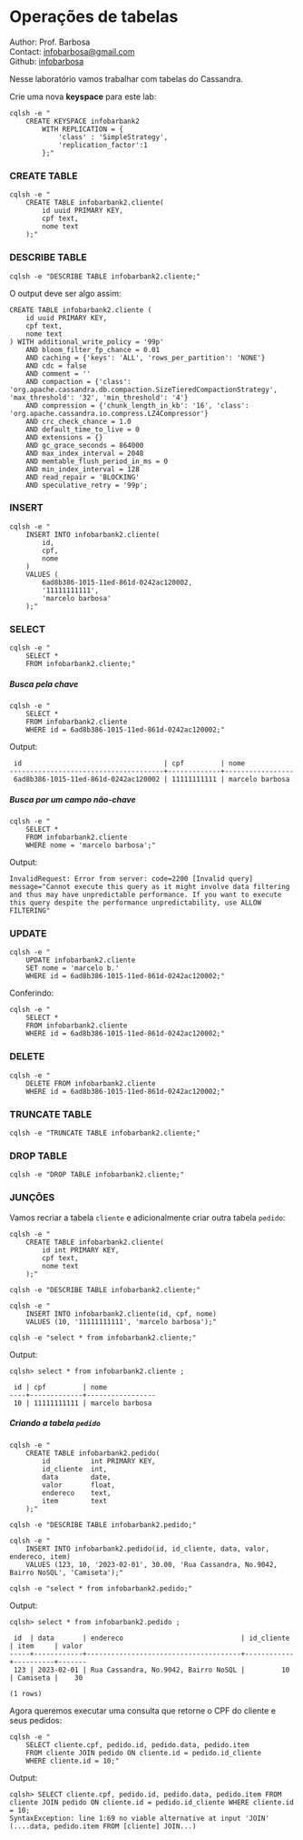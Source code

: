 # Operações de tabelas
Author: Prof. Barbosa<br>
Contact: infobarbosa@gmail.com<br>
Github: [infobarbosa](https://github.com/infobarbosa)

Nesse laboratório vamos trabalhar com tabelas do Cassandra.

Crie uma nova **keyspace** para este lab:
```
cqlsh -e "
    CREATE KEYSPACE infobarbank2
        WITH REPLICATION = {
            'class' : 'SimpleStrategy', 
            'replication_factor':1  
        };"
```

### CREATE TABLE
```
cqlsh -e "
    CREATE TABLE infobarbank2.cliente(
        id uuid PRIMARY KEY, 
        cpf text, 
        nome text
    );"
```

### DESCRIBE TABLE
```
cqlsh -e "DESCRIBE TABLE infobarbank2.cliente;"
```

O output deve ser algo assim:
```
CREATE TABLE infobarbank2.cliente (
    id uuid PRIMARY KEY,
    cpf text,
    nome text
) WITH additional_write_policy = '99p'
    AND bloom_filter_fp_chance = 0.01
    AND caching = {'keys': 'ALL', 'rows_per_partition': 'NONE'}
    AND cdc = false
    AND comment = ''
    AND compaction = {'class': 'org.apache.cassandra.db.compaction.SizeTieredCompactionStrategy', 'max_threshold': '32', 'min_threshold': '4'}
    AND compression = {'chunk_length_in_kb': '16', 'class': 'org.apache.cassandra.io.compress.LZ4Compressor'}
    AND crc_check_chance = 1.0
    AND default_time_to_live = 0
    AND extensions = {}
    AND gc_grace_seconds = 864000
    AND max_index_interval = 2048
    AND memtable_flush_period_in_ms = 0
    AND min_index_interval = 128
    AND read_repair = 'BLOCKING'
    AND speculative_retry = '99p';
```

### INSERT
```
cqlsh -e "
    INSERT INTO infobarbank2.cliente(
        id, 
        cpf, 
        nome
    ) 
    VALUES (
        6ad8b386-1015-11ed-861d-0242ac120002, 
        '11111111111', 
        'marcelo barbosa'
    );"
```

### SELECT
```
cqlsh -e "
    SELECT * 
    FROM infobarbank2.cliente;"
```

##### Busca pela chave
```
cqlsh -e "
    SELECT * 
    FROM infobarbank2.cliente 
    WHERE id = 6ad8b386-1015-11ed-861d-0242ac120002;"
```
Output:
```
 id                                   | cpf         | nome
--------------------------------------+-------------+-----------------
 6ad8b386-1015-11ed-861d-0242ac120002 | 11111111111 | marcelo barbosa
```

##### Busca por um campo não-chave
```
cqlsh -e "
    SELECT * 
    FROM infobarbank2.cliente 
    WHERE nome = 'marcelo barbosa';"
```

Output:
```
InvalidRequest: Error from server: code=2200 [Invalid query] message="Cannot execute this query as it might involve data filtering and thus may have unpredictable performance. If you want to execute this query despite the performance unpredictability, use ALLOW FILTERING"
```

### UPDATE
```
cqlsh -e "
    UPDATE infobarbank2.cliente 
    SET nome = 'marcelo b.' 
    WHERE id = 6ad8b386-1015-11ed-861d-0242ac120002;"
```

Conferindo:
```
cqlsh -e "
    SELECT * 
    FROM infobarbank2.cliente 
    WHERE id = 6ad8b386-1015-11ed-861d-0242ac120002;"
```

### DELETE
```
cqlsh -e "
    DELETE FROM infobarbank2.cliente 
    WHERE id = 6ad8b386-1015-11ed-861d-0242ac120002;"
```

### TRUNCATE TABLE
```
cqlsh -e "TRUNCATE TABLE infobarbank2.cliente;"
```

### DROP TABLE
```
cqlsh -e "DROP TABLE infobarbank2.cliente;"
```


### JUNÇÕES

Vamos recriar a tabela `cliente` e adicionalmente criar outra tabela `pedido`:
```
cqlsh -e "
    CREATE TABLE infobarbank2.cliente(
        id int PRIMARY KEY, 
        cpf text, 
        nome text
    );"
```

```
cqlsh -e "DESCRIBE TABLE infobarbank2.cliente;"
```

```
cqlsh -e "
    INSERT INTO infobarbank2.cliente(id, cpf, nome) 
    VALUES (10, '11111111111', 'marcelo barbosa');"
```

```
cqlsh -e "select * from infobarbank2.cliente;"
```

Output:
```
cqlsh> select * from infobarbank2.cliente ;

 id | cpf         | nome
----+-------------+-----------------
 10 | 11111111111 | marcelo barbosa
```

##### Criando a tabela `pedido`
```
cqlsh -e "
    CREATE TABLE infobarbank2.pedido(
        id          int PRIMARY KEY, 
        id_cliente  int, 
        data        date, 
        valor       float,
        endereco    text,
        item        text
    );"
```

```
cqlsh -e "DESCRIBE TABLE infobarbank2.pedido;"
```

```
cqlsh -e "
    INSERT INTO infobarbank2.pedido(id, id_cliente, data, valor, endereco, item) 
    VALUES (123, 10, '2023-02-01', 30.00, 'Rua Cassandra, No.9042, Bairro NoSQL', 'Camiseta');"
```

```
cqlsh -e "select * from infobarbank2.pedido;"
```

Output:
```
cqlsh> select * from infobarbank2.pedido ;

 id  | data       | endereco                             | id_cliente | item     | valor
-----+------------+--------------------------------------+------------+----------+-------
 123 | 2023-02-01 | Rua Cassandra, No.9042, Bairro NoSQL |         10 | Camiseta |    30

(1 rows)
```

Agora queremos executar uma consulta que retorne o CPF do cliente e seus pedidos:
```
cqlsh -e "
    SELECT cliente.cpf, pedido.id, pedido.data, pedido.item
    FROM cliente JOIN pedido ON cliente.id = pedido.id_cliente
    WHERE cliente.id = 10;"
```

Output:
```
cqlsh> SELECT cliente.cpf, pedido.id, pedido.data, pedido.item FROM cliente JOIN pedido ON cliente.id = pedido.id_cliente WHERE cliente.id = 10;
SyntaxException: line 1:69 no viable alternative at input 'JOIN' (....data, pedido.item FROM [cliente] JOIN...)
```
